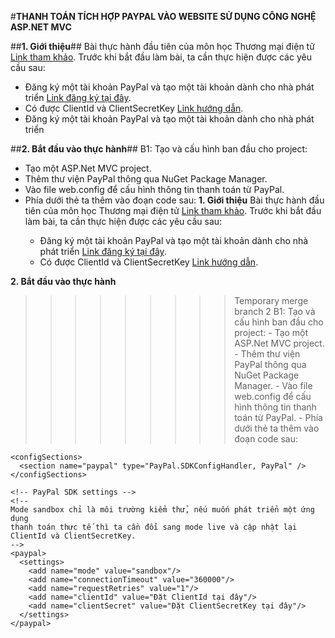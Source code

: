 ﻿#**THANH TOÁN TÍCH HỢP PAYPAL VÀO WEBSITE SỬ DỤNG CÔNG NGHỆ ASP.NET MVC**

##**1. Giới thiệu**##
Bài thực hành đầu tiên của môn học Thương mại điện tử [Link tham khảo](https://www.codeproject.com/Articles/870870/Using-Paypal-Rest-API-with-ASP-NETMVC).
Trước khi bắt đầu làm bài, ta cần thực hiện được các yêu cầu sau:
- Đăng ký một tài khoản PayPal và tạo một tài khoản dành cho nhà phát triển [Link đăng ký tại đây](https://developer.paypal.com).
- Có được ClientId và ClientSecretKey [Link hướng dẫn](https://www.tucalendi.com/en/s/integrations/how-to-get-live-paypal-client-id-and-secret-key-171).
- Đăng ký một tài khoản PayPal và tạo một tài khoản dành cho nhà phát triển

##**2. Bắt đầu vào thực hành**##
B1: Tạo và cấu hình ban đầu cho project:
- Tạo một ASP.Net MVC project.
- Thêm thư viện PayPal thông qua NuGet Package Manager.
- Vào file web.config để cấu hình thông tin thanh toán từ PayPal.
- Phía dưới thẻ <configuration> ta thêm vào đoạn code sau:
**1. Giới thiệu**
	Bài thực hành đầu tiên của môn học Thương mại điện tử [Link tham khảo](https://www.codeproject.com/Articles/870870/Using-Paypal-Rest-API-with-ASP-NETMVC).
	Trước khi bắt đầu làm bài, ta cần thực hiện được các yêu cầu sau:
	- Đăng ký một tài khoản PayPal và tạo một tài khoản dành cho nhà phát triển [Link đăng ký tại đây](https://developer.paypal.com).
	- Có được ClientId và ClientSecretKey [Link hướng dẫn](https://www.tucalendi.com/en/s/integrations/how-to-get-live-paypal-client-id-and-secret-key-171).

**2. Bắt đầu vào thực hành**
>>>>>>>>> Temporary merge branch 2
	B1: Tạo và cấu hình ban đầu cho project:
	- Tạo một ASP.Net MVC project.
	- Thêm thư viện PayPal thông qua NuGet Package Manager.
	- Vào file web.config để cấu hình thông tin thanh toán từ PayPal.
	- Phía dưới thẻ <configuration> ta thêm vào đoạn code sau:
```
<configSections>
  <section name="paypal" type="PayPal.SDKConfigHandler, PayPal" />
</configSections>

<!-- PayPal SDK settings -->
<!-- 
Mode sandbox chỉ là môi trường kiểm thử, nếu muốn phát triển một ứng dụng
thanh toán thực tế thì ta cần đổi sang mode live và cập nhật lại 
ClientId và ClientSecretKey.
-->
<paypal>
  <settings>
    <add name="mode" value="sandbox"/>
    <add name="connectionTimeout" value="360000"/>
    <add name="requestRetries" value="1"/>
    <add name="clientId" value="Đặt ClientId tại đây"/>
    <add name="clientSecret" value="Đặt ClientSecretKey tại đây"/>
  </settings>
</paypal>
```
